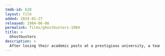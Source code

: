 ```yaml
---
tmdb-id: 620
layout: film
added: 2024-01-27
released: 1984-06-08
permalink: films/ghostbusters-1984
title: >
  Ghostbusters
description: >
  After losing their academic posts at a prestigious university, a team of parapsychologists goes into business as proton-pack-toting "ghostbusters" who exterminate ghouls, hobgoblins and supernatural pests of all stripes. An ad campaign pays off when a knockout cellist hires the squad to purge her swanky digs of demons that appear to be living in her refrigerator.
---
```

